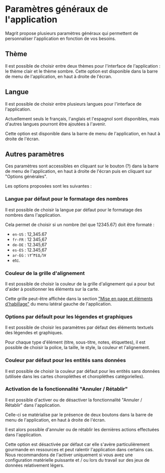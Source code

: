 # Paramètres généraux de l'application

Magrit propose plusieurs paramètres généraux qui permettent de personnaliser l'application en fonction de vos besoins.

## Thème

Il est possible de choisir entre deux thèmes pour l'interface de l'application : le thème clair et le thème sombre.
Cette option est disponible dans la barre de menu de l'application, en haut à droite de l'écran.

## Langue

Il est possible de choisir entre plusieurs langues pour l'interface de l'application.

Actuellement seuls le français, l'anglais et l'espagnol sont disponibles, mais d'autres langues pourront être ajoutées à l'avenir.

Cette option est disponible dans la barre de menu de l'application, en haut à droite de l'écran.

## Autres paramètres

Ces paramètres sont accessibles en cliquant sur le bouton (?) dans la barre de menu de l'application, en haut à droite de l'écran
puis en cliquant sur "Options générales".

Les options proposées sont les suivantes :

### Langue par défaut pour le formatage des nombres

Il est possible de choisir la langue par défaut pour le formatage des nombres dans l'application.

Cela permet de choisir si un nombre (tel que 12345.67) doit être formaté :

- `en-US` : 12,345.67
- `fr-FR` : 12 345,67
- `de-DE` : 12.345,67
- `es-ES` : 12.345,67
- `ar-EG` : ١٢٬٣٤٥٫٦٧
- etc.

### Couleur de la grille d'alignement

Il est possible de choisir la couleur de la grille d'alignement qui a pour but d'aider à positionner les éléments sur la carte.

Cette grille peut-être affichée dans la section ["Mise en page et éléments d'habillage"](./layout-features) du menu latéral gauche de l'application.

### Options par défault pour les légendes et graphiques

Il est possible de choisir les paramètres par défaut des éléments textuels des légendes et graphiques.

Pour chaque type d'élément (titre, sous-titre, notes, étiquettes), il est possible de choisir la police, la taille, le style, la couleur et l'alignement.

### Couleur par défaut pour les entités sans données

Il est possible de choisir la couleur par défaut pour les entités sans données (utilisée dans les cartes choroplèthes et choroplèthes catégorielles).

### Activation de la fonctionnalité "Annuler / Rétablir"

Il est possible d'activer ou de désactiver la fonctionnalité "Annuler / Rétablir" dans l'application.

Celle-ci se matérialise par le présence de deux boutons dans la barre de menu de l'application, en haut à droite de l'écran.

Il est alors possible d'annuler ou de rétablir les dernières actions effectuées dans l'application.

Cette option est désactivée par défaut car elle s'avère particulièrement gourmande en ressources et peut ralentir l'application dans certains cas. Nous
recommandons de l'activer uniquement si vous avez une configuration matérielle puissante et / ou lors du travail sur des jeux de données relativement légers.
